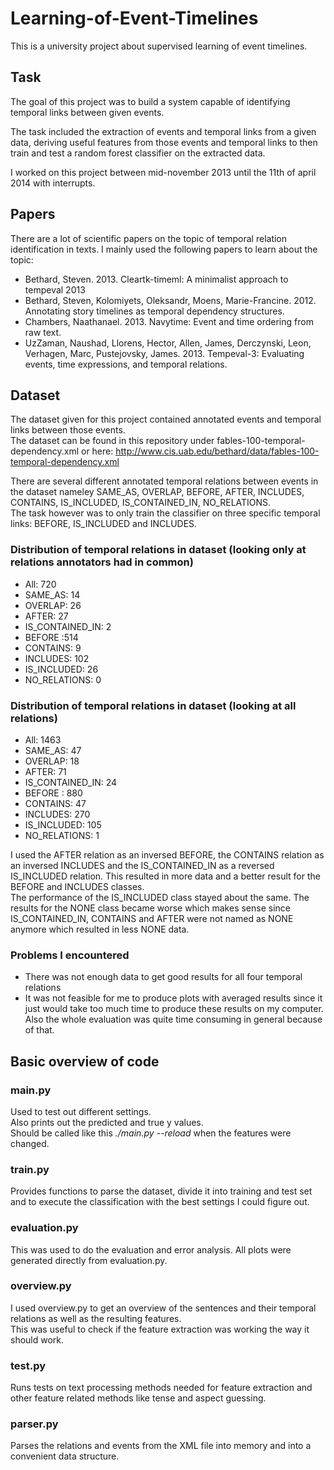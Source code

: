 Learning-of-Event-Timelines
===========================

This is a university project about supervised learning of event timelines.

## Task
The goal of this project was to build a system capable of identifying temporal links between given events.

The task included the extraction of events and temporal links from a given data, deriving useful features from those events and temporal links to then train and test a random forest classifier on the extracted data.

I worked on this project between mid-november 2013 until the 11th of april 2014 with interrupts.

## Papers
There are a lot of scientific papers on the topic of temporal relation identification in texts.
I mainly used the following papers to learn about the topic:
- Bethard, Steven. 2013. Cleartk-timeml: A minimalist approach to tempeval 2013
- Bethard, Steven, Kolomiyets, Oleksandr, Moens, Marie-Francine. 2012. Annotating story timelines as temporal dependency structures.
- Chambers, Naathanael. 2013. Navytime: Event and time ordering from raw text.
- UzZaman, Naushad, Llorens, Hector, Allen, James, Derczynski, Leon, Verhagen, Marc, Pustejovsky, James. 2013. Tempeval-3: Evaluating events, time expressions, and temporal relations.

## Dataset
The dataset given for this project contained annotated events and temporal links between those events.  
The dataset can be found in this repository under fables-100-temporal-dependency.xml or here: http://www.cis.uab.edu/bethard/data/fables-100-temporal-dependency.xml

There are several different annotated temporal relations between events in the dataset nameley SAME_AS, OVERLAP, BEFORE, AFTER, INCLUDES, CONTAINS, IS_INCLUDED, IS_CONTAINED_IN, NO_RELATIONS.  
The task however was to only train the classifier on three specific temporal links: BEFORE, IS_INCLUDED and INCLUDES.  

### Distribution of temporal relations in dataset (looking only at relations annotators had in common)
- All: 720
- SAME_AS: 14
- OVERLAP: 26
- AFTER: 27
- IS_CONTAINED_IN: 2
- BEFORE :514
- CONTAINS: 9
- INCLUDES: 102
- IS_INCLUDED: 26
- NO_RELATIONS: 0

### Distribution of temporal relations in dataset (looking at all relations)
- All: 1463
- SAME_AS: 47
- OVERLAP: 18
- AFTER: 71
- IS_CONTAINED_IN: 24
- BEFORE : 880
- CONTAINS: 47
- INCLUDES: 270
- IS_INCLUDED: 105
- NO_RELATIONS: 1

I used the AFTER relation as an inversed BEFORE, the CONTAINS relation as an inversed INCLUDES and the IS_CONTAINED_IN as a reversed IS_INCLUDED relation.
This resulted in more data  and a better result for the BEFORE and INCLUDES classes.  
The performance of the IS_INCLUDED class stayed about the same. The results for the NONE class became worse which makes sense since IS_CONTAINED_IN, CONTAINS and AFTER were not named as NONE anymore which resulted in less NONE data.

### Problems I encountered
- There was not enough data to get good results for all four temporal relations
- It was not feasible for me to produce plots with averaged results since it just would take too much time to produce these results on my computer. Also the whole evaluation was quite time consuming in general because of that.

## Basic overview of code
### main.py

Used to test out different settings.  
Also prints out the predicted and true y values.  
Should be called like this _./main.py --reload_ when the features were changed.


### train.py

Provides functions to parse the dataset, divide it into training and test set and to execute the classification with the best settings I could figure out.


### evaluation.py

This was used to do the evaluation and error analysis.
All plots were generated directly from evaluation.py.


### overview.py

I used overview.py to get an overview of the sentences and their temporal relations as well as the resulting features.  
This was useful to check if the feature extraction was working the way it should work.

### test.py

Runs tests on text processing methods needed for feature extraction and other feature related methods like tense and aspect guessing.


### parser.py

Parses the relations and events from the XML file into memory and into a convenient data structure.
